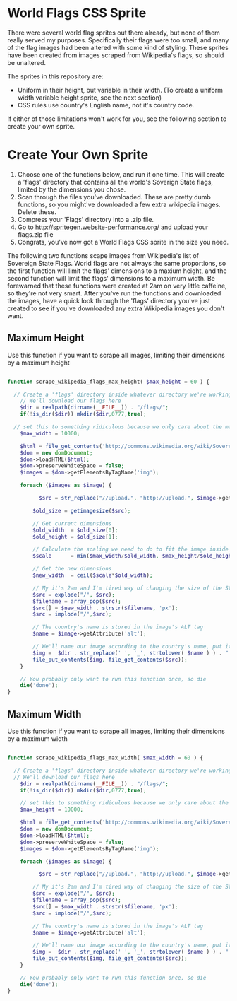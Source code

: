 World Flags CSS Sprite
==================

There were several world flag sprites out there already, but none of them really served my purposes. Specifically
their flags were too small, and many of the flag images had been altered with some kind of styling. These sprites have
been created from images scraped from Wikipedia's flags, so should be unaltered.

The sprites in this repository are:

- Uniform in their height, but variable in their width. (To create a uniform width variable height sprite, see the next section)
- CSS rules use country's English name, not it's country code.

If either of those limitations won't work for you, see the following section to create your own sprite.


# Create Your Own Sprite

1. Choose one of the functions below, and run it one time. This will create a 'flags' directory that contains all the world's Soverign State flags, limited by the dimensions you chose.
3. Scan through the files you've downloaded. These are pretty dumb functions, so you might've downloaded a few extra wikipedia images. Delete these.
3. Compress your 'Flags' directory into a .zip file.
4. Go to http://spritegen.website-performance.org/ and upload your flags.zip file
5. Congrats, you've now got a World Flags CSS sprite in the size you need.

The following two functions scape images from Wikipedia's list of Sovereign State Flags. World flags are not always the same proportions, so the first function will limit the flags' dimensions to a maxium height, and the second function will limit the flags' dimensions to a maximum width. Be forewarned that these functions were created at 2am on very little caffeine, so they're not very smart. After you've run the functions and downloaded the images, have a quick look through the 'flags' directory you've just created to see if you've downloaded any extra Wikipedia images you don't want.

## Maximum Height

Use this function if you want to scrape all images, limiting their dimensions by a maximum height

```PHP

function scrape_wikipedia_flags_max_height( $max_height = 60 ) {

  // Create a 'flags' directory inside whatever directory we're working in.
    // We'll download our flags here
    $dir = realpath(dirname(__FILE__)) . "/flags/";
    if(!is_dir($dir)) mkdir($dir,0777,true);

  // set this to something ridiculous because we only care about the max height here
    $max_width = 10000;

    $html = file_get_contents('http://commons.wikimedia.org/wiki/Sovereign-state_flags');
    $dom = new domDocument;
    $dom->loadHTML($html);
    $dom->preserveWhiteSpace = false;
    $images = $dom->getElementsByTagName('img');

    foreach ($images as $image) {

          $src = str_replace("//upload.", "http://upload.", $image->getAttribute('src'));

        $old_size = getimagesize($src);

        // Get current dimensions
        $old_width  = $old_size[0];
        $old_height = $old_size[1];

        // Calculate the scaling we need to do to fit the image inside our frame
        $scale      = min($max_width/$old_width, $max_height/$old_height);

        // Get the new dimensions
        $new_width  = ceil($scale*$old_width);

        // My it's 2am and I'm tired way of changing the size of the SVG
        $src = explode("/", $src);
        $filename = array_pop($src);
        $src[] = $new_width . strstr($filename, 'px');
        $src = implode("/",$src);

        // The country's name is stored in the image's ALT tag
        $name = $image->getAttribute('alt');

        // We'll name our image according to the country's name, put it all lower case, and replace spaces with underscores
        $img =  $dir . str_replace(' ', '_', strtolower( $name ) ) . ".png";
        file_put_contents($img, file_get_contents($src));
    }

    // You probably only want to run this function once, so die
    die('done');
}
```
## Maximum Width

Use this function if you want to scrape all images, limiting their dimensions by a maximum width

```PHP

function scrape_wikipedia_flags_max_width( $max_width = 60 ) {

  // Create a 'flags' directory inside whatever directory we're working in.
  // We'll download our flags here
    $dir = realpath(dirname(__FILE__)) . "/flags/";
    if(!is_dir($dir)) mkdir($dir,0777,true);

    // set this to something ridiculous because we only care about the max width here
    $max_height = 10000;

    $html = file_get_contents('http://commons.wikimedia.org/wiki/Sovereign-state_flags');
    $dom = new domDocument;
    $dom->loadHTML($html);
    $dom->preserveWhiteSpace = false;
    $images = $dom->getElementsByTagName('img');

    foreach ($images as $image) {

          $src = str_replace("//upload.", "http://upload.", $image->getAttribute('src'));

        // My it's 2am and I'm tired way of changing the size of the SVG
        $src = explode("/", $src);
        $filename = array_pop($src);
        $src[] = $max_width . strstr($filename, 'px');
        $src = implode("/",$src);

        // The country's name is stored in the image's ALT tag
        $name = $image->getAttribute('alt');

        // We'll name our image according to the country's name, put it all lower case, and replace spaces with underscores
        $img =  $dir . str_replace(' ', '_', strtolower( $name ) ) . ".png";
        file_put_contents($img, file_get_contents($src));
    }

    // You probably only want to run this function once, so die
    die('done');
}
```